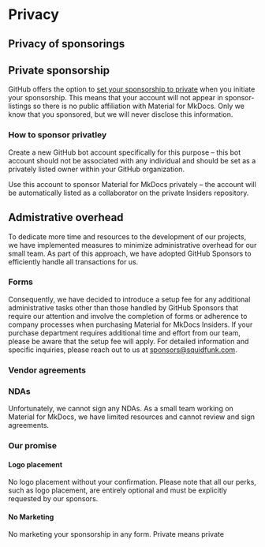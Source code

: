 # Privacy



## Privacy of sponsorings



## Private sponsorship

GitHub offers the option to [set your sponsorship to private] when you initiate
your sponsorship. This means that your account will not appear in sponsor-
listings so there is no public affiliation with Material for MkDocs. Only we
know that you sponsored, but we will never disclose this information.

  [set your sponsorship to private]: https://docs.github.com/en/sponsors/sponsoring-open-source-contributors/managing-your-sponsorship#managing-the-privacy-setting-for-your-sponsorship
  [fork]: https://docs.github.com/en/pull-requests/collaborating-with-pull-requests/working-with-forks/fork-a-repo
  [mirror]: https://docs.github.com/en/repositories/creating-and-managing-repositories/duplicating-a-repository

### How to sponsor privatley

Create a new GitHub bot account specifically for this purpose – this bot
account should not be associated with any individual and should be set as a
privately listed owner within your GitHub organization.

Use this account to sponsor Material for MkDocs privately – the account will
be automatically listed as a collaborator on the private Insiders repository.

## Admistrative overhead

To dedicate more time and resources to the development of our projects, we have
implemented measures to minimize administrative overhead for our small team. As
part of this approach, we have adopted GitHub Sponsors to efficiently handle all
transactions for us.

### Forms
Consequently, we have decided to introduce a setup fee for
any additional administrative tasks other than those handled by GitHub Sponsors
that require our attention and involve the completion of forms or adherence to
company processes when purchasing Material for MkDocs Insiders. If your purchase
department requires additional time and effort from our team, please be aware
that the setup fee will apply. For detailed information and specific inquiries,
please reach out to us at sponsors@squidfunk.com.

### Vendor agreements



### NDAs

Unfortunately, we cannot sign any NDAs. As a small team working on Material for
MkDocs, we have limited resources and cannot review and sign agreements.

### Our promise

#### Logo placement

No logo placement without your confirmation. Please note that all our perks,
such as logo placement, are entirely optional and must be explicitly requested
by our sponsors.

#### No Marketing

No marketing your sponsorship in any form. Private means private

